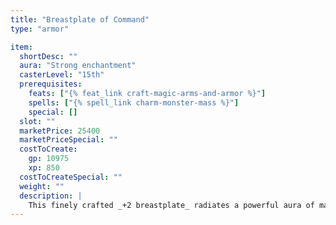 ```yaml
---
title: "Breastplate of Command"
type: "armor"

item:
  shortDesc: ""
  aura: "Strong enchantment"
  casterLevel: "15th"
  prerequisites:
    feats: ["{% feat_link craft-magic-arms-and-armor %}"]
    spells: ["{% spell_link charm-monster-mass %}"]
    special: []
  slot: ""
  marketPrice: 25400
  marketPriceSpecial: ""
  costToCreate:
    gp: 10975
    xp: 850
  costToCreateSpecial: ""
  weight: ""
  description: |
    This finely crafted _+2 breastplate_ radiates a powerful aura of magic. When worn, the armor bestows a dignified and commanding aura upon its owner. The wearer gains a +2 competence bonus on all Charisma checks, including turning checks and Charisma-based skill checks. The wearer also gains a +2 competence bonus to his Leadership score. Friendly troops within 360 feet of the user become braver than normal. Since the effect arises in great part from the distinctiveness of the armor, the wearer cannot hide or conceal herself in any way and still have the effect function.
---
```

